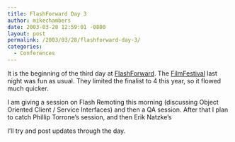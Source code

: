 ```yaml
---
title: FlashForward Day 3
author: mikechambers
date: 2003-03-28 12:59:01 -0800
layout: post
permalink: /2003/03/28/flashforward-day-3/
categories:
  - Conferences
---
```



It is the beginning of the third day at [FlashForward][1]. The [FilmFestival][2] last night was fun as usual. They limited the finalist to 4 this year, so it flowed much quicker.

I am giving a session on Flash Remoting this morning (discussing Object Oriented Client / Service Interfaces) and then a QA session. After that I plan to catch Phillip Torrone&#8217;s session, and then Erik Natzke&#8217;s

I&#8217;ll try and post updates through the day.

 [1]: http://www.flashforward2003.com
 [2]: http://www.markme.com/mesh/archives/001979.cfm
